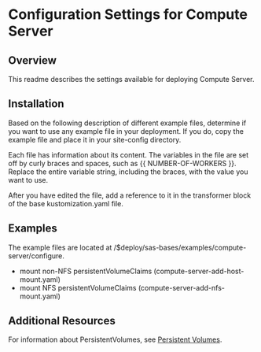 # Configuration Settings for Compute Server

## Overview

This readme describes the settings available for deploying Compute Server.

## Installation

Based on the following description of different example files, determine if you want to use any example file in your deployment. If you do, copy the example file and place it in your site-config directory.

Each file has information about its content. The variables in the file are set off by curly braces and spaces, such as {{ NUMBER-OF-WORKERS }}. Replace the entire variable string, including the braces, with the value you want to use.

After you have edited the file, add a reference to it in the transformer block of the base kustomization.yaml file.

## Examples

The example files are located at /$deploy/sas-bases/examples/compute-server/configure.

- mount non-NFS persistentVolumeClaims (compute-server-add-host-mount.yaml)
- mount NFS persistentVolumeClaims (compute-server-add-nfs-mount.yaml)

## Additional Resources
For information about PersistentVolumes, see [Persistent Volumes](https://kubernetes.io/docs/concepts/storage/persistent-volumes/).
